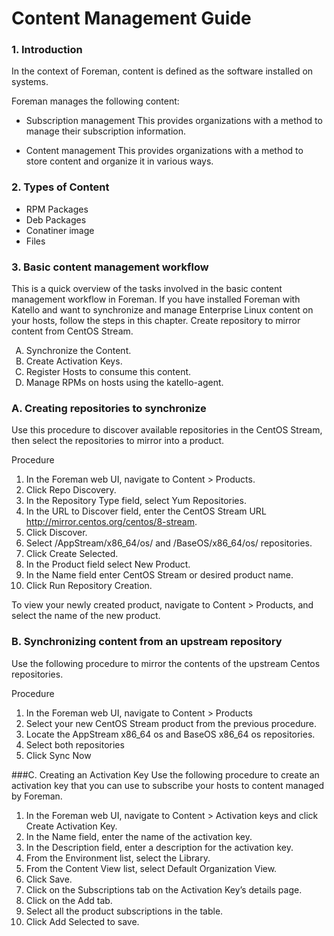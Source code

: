 # Content Management Guide

### 1. Introduction
In the context of Foreman, content is defined as the software installed on systems. 

Foreman manages the following content:

* Subscription management
This provides organizations with a method to manage their subscription information.

* Content management
This provides organizations with a method to store content and organize it in various ways.

### 2. Types of Content
* RPM  Packages
* Deb Packages
* Conatiner image
* Files

### 3. Basic content management workflow
This is a quick overview of the tasks involved in the basic content management workflow in Foreman. If you have installed Foreman with Katello and want to synchronize and manage Enterprise Linux content on your hosts, follow the steps in this chapter.
Create repository to mirror content from CentOS Stream.

<ol type=A>
<li>Synchronize the Content.</li>
<li>Create Activation Keys.</li>
<li>Register Hosts to consume this content.</li>
<li>Manage RPMs on hosts using the katello-agent.</li>
</ol>

### A. Creating repositories to synchronize
Use this procedure to discover available repositories in the CentOS Stream, then select the repositories to mirror into a product.

Procedure

1.  In the Foreman web UI, navigate to Content > Products.
2.  Click Repo Discovery.
3. In the Repository Type field, select Yum Repositories.
4. In the URL to Discover field, enter the CentOS Stream URL http://mirror.centos.org/centos/8-stream.
5. Click Discover.
6. Select /AppStream/x86_64/os/ and /BaseOS/x86_64/os/ repositories.
7. Click Create Selected.
8. In the Product field select New Product.
9. In the Name field enter CentOS Stream or desired product name.
10. Click Run Repository Creation.

To view your newly created product, navigate to Content > Products, and select the name of the new product.

### B. Synchronizing content from an upstream repository
Use the following procedure to mirror the contents of the upstream Centos repositories.

Procedure

1. In the Foreman web UI, navigate to Content > Products
2. Select your new CentOS Stream product from the previous procedure.
3. Locate the AppStream x86_64 os and BaseOS x86_64 os repositories.
4. Select both repositories
5. Click Sync Now

###C. Creating an Activation Key
Use the following procedure to create an activation key that you can use to subscribe your hosts to content managed by Foreman.

1. In the Foreman web UI, navigate to Content > Activation keys and click Create Activation Key.
1. In the Name field, enter the name of the activation key.
1. In the Description field, enter a description for the activation key.
1. From the Environment list, select the Library.
1. From the Content View list, select Default Organization View.
1. Click Save.
1. Click on the Subscriptions tab on the Activation Key’s details page.
1. Click on the Add tab.
1. Select all the product subscriptions in the table.
1. Click Add Selected to save.

<!-- 
### D. Registering a CentOS Stream host to Foreman
Use the following procedure to register an existing CentOS Stream host to Foreman

1. Log on to the Centos 8 host you want register.
2. Download the consumer RPM for your Foreman server.
3. This is located in the pub directory on Foreman server’s web server. For example, for a Foreman server with the host name foreman.example.com, enter the following command on the host to register:

```bash
# rpm -Uvh http://foreman.example.com/pub/katello-ca-consumer-latest.noarch.rpm
```

This RPM installs the necessary certificates for accessing repositories on Foreman server and configures Red Hat Subscription Manager to use the server’s URL.

4. On the host, enter the following command to register the host to Foreman using the activation key:

```bash
# subscription-manager register --activationkey="My_Activation_Key"  --org="My_Organization"
```

5. After registration, enter the yum repolist command to update /etc/yum.repos.d/redhat.repo and enable content from Foreman server.

```bash
# yum repolist

repo id                                                           repo name
Default_Organization_Centos_Stream_AppStream_x86_64_os            AppStream x86_64 os
Default_Organization_Centos_Stream_BaseOS_x86_64_os               BaseOS x86_64
Uploading Enabled Repositories Report
```

6. Check the /etc/yum.repos.d/redhat.conf and ensure that the appropriate repositories have been enabled.
7. --> 
